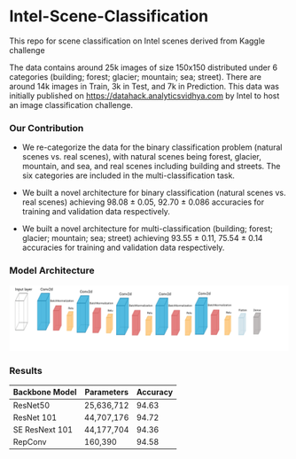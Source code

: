 # Intel-Scene-Classification
This repo for scene classification on Intel scenes derived from Kaggle challenge 

The data contains around 25k images of size 150x150 distributed under 6 categories (building; forest; glacier; mountain; sea; street). There are around 14k images in Train, 3k in Test, and 7k in Prediction.
This data was initially published on https://datahack.analyticsvidhya.com by Intel to host an image classification challenge.

### Our Contribution 

- We re-categorize the data for the binary classification problem (natural scenes vs. real scenes), with natural scenes being forest, glacier, mountain, and sea, and real scenes including building and streets. The six categories are included in the multi-classification task.

- We built a novel architecture for binary classification (natural scenes vs. real scenes) achieving 98.08 ± 0.05, 92.70 ± 0.086 accuracies for training and validation data respectively.

- We built a novel architecture for multi-classification (building; forest; glacier; mountain; sea; street) achieving 93.55 ± 0.11, 75.54 ± 0.14 accuracies for training and validation data respectively.

### Model Architecture

![](https://raw.githubusercontent.com/MohmedSoudy/Intel-Scene-Classification/main/Figure%201_cut.png)

### Results 

|Backbone Model    | Parameters       | Accuracy         |          
|------------------|------------------|------------------|
| ResNet50         | 25,636,712       |  94.63           |
| ResNet 101       | 44,707,176       |  94.72           |
| SE ResNext 101   | 44,177,704       |  94.36           |
| RepConv          | 160,390          | 94.58            |
